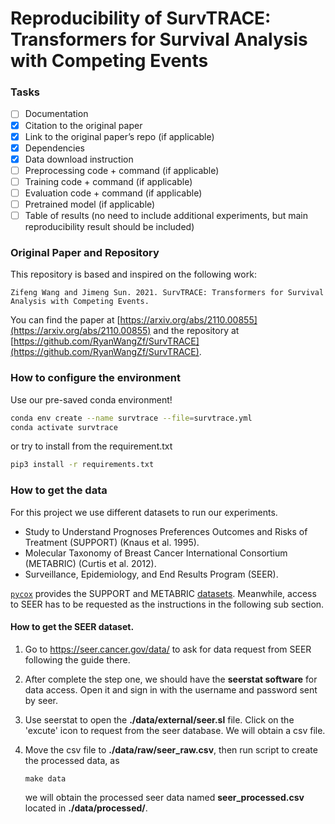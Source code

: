 # Reproducibility of SurvTRACE: Transformers for Survival Analysis with Competing Events

### Tasks

- [ ] Documentation
- [X] Citation to the original paper
- [X] Link to the original paper’s repo (if applicable)
- [X] Dependencies
- [X] Data download instruction
- [ ] Preprocessing code + command (if applicable)
- [ ] Training code + command (if applicable)
- [ ] Evaluation code + command (if applicable)
- [ ] Pretrained model (if applicable)
- [ ] Table of results (no need to include additional experiments, but main reproducibility result should be included)

### Original Paper and Repository

This repository is based and inspired on the following work:

```none
Zifeng Wang and Jimeng Sun. 2021. SurvTRACE: Transformers for Survival Analysis with Competing Events.
```

You can find the paper at [https://arxiv.org/abs/2110.00855](https://arxiv.org/abs/2110.00855) and the repository at [https://github.com/RyanWangZf/SurvTRACE](https://github.com/RyanWangZf/SurvTRACE).

### How to configure the environment

Use our pre-saved conda environment!

```bash
conda env create --name survtrace --file=survtrace.yml
conda activate survtrace
```

or try to install from the requirement.txt

```bash
pip3 install -r requirements.txt
```

### How to get the data

For this project we use different datasets to run our experiments.

* Study to Understand Prognoses Preferences Outcomes and Risks of Treatment (SUPPORT) (Knaus et al. 1995).
* Molecular Taxonomy of Breast Cancer International Consortium (METABRIC) (Curtis et al. 2012).
* Surveillance, Epidemiology, and End Results Program (SEER).

[`pycox`](https://github.com/havakv/pycox) provides the SUPPORT and METABRIC [datasets](https://github.com/havakv/pycox#real-datasets). Meanwhile, access to SEER has to be requested as the instructions in the following sub section.

#### How to get the SEER dataset.

1. Go to https://seer.cancer.gov/data/ to ask for data request from SEER following the guide there.

2. After complete the step one, we should have the **seerstat software** for data access. Open it and sign in with the username and password sent by seer.

3. Use seerstat to open the **./data/external/seer.sl** file. Click on the 'excute' icon to request from the seer database. We will obtain a csv file.

4. Move the csv file to **./data/raw/seer_raw.csv**, then run script to create the processed data, as

   ```shell
   make data
   ```

   we will obtain the processed seer data named **seer_processed.csv** located in **./data/processed/**.
